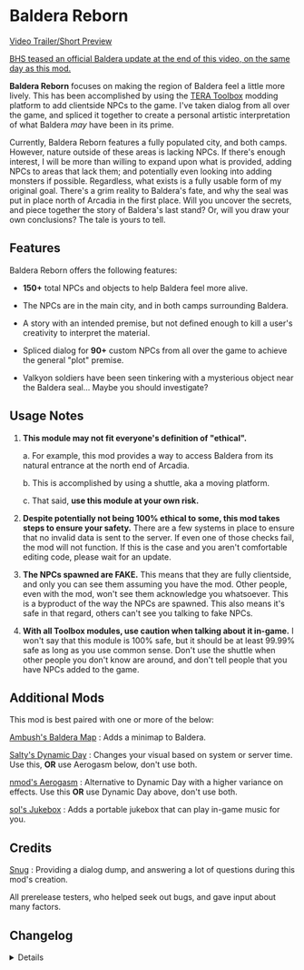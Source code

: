 # Baldera Reborn

[Video Trailer/Short Preview](https://www.youtube.com/watch?v=jzZ50gQgXnk)

[BHS teased an official Baldera update at the end of this video, on the same day as this mod.](https://www.youtube.com/watch?v=RPeTUvFMqKU)

**Baldera Reborn** focuses on making the region of Baldera feel a little more lively. This has been accomplished by using the [TERA Toolbox](https://github.com/tera-toolbox/tera-toolbox) modding platform to add clientside NPCs to the game. I've taken dialog from all over the game, and spliced it together to create a personal artistic interpretation of what Baldera _may_ have been in its prime.

Currently, Baldera Reborn features a fully populated city, and both camps. However, nature outside of these areas is lacking NPCs. If there's enough interest, I will be more than willing to expand upon what is provided, adding NPCs to areas that lack them; and potentially even looking into adding monsters if possible. Regardless, what exists is a fully usable form of my original goal. There's a grim reality to Baldera's fate, and why the seal was put in place north of Arcadia in the first place. Will you uncover the secrets, and piece together the story of Baldera's last stand? Or, will you draw your own conclusions? The tale is yours to tell.


## Features

Baldera Reborn offers the following features:

* **150+** total NPCs and objects to help Baldera feel more alive.

* The NPCs are in the main city, and in both camps surrounding Baldera.

* A story with an intended premise, but not defined enough to kill a user's creativity to interpret the material.

* Spliced dialog for **90+** custom NPCs from all over the game to achieve the general "plot" premise.

* Valkyon soldiers have been seen tinkering with a mysterious object near the Baldera seal... Maybe you should investigate?


## Usage Notes

1. **This module may not fit everyone's definition of "ethical".**

     a. For example, this mod provides a way to access Baldera from its natural entrance at the north end of Arcadia.
     
     b. This is accomplished by using a shuttle, aka a moving platform.
     
     c. That said, **use this module at your own risk.**

2. **Despite potentially not being 100% ethical to some, this mod takes steps to ensure your safety.** There are a few systems in place to ensure that no invalid data is sent to the server. If even one of those checks fail, the mod will not function. If this is the case and you aren't comfortable editing code, please wait for an update.

3. **The NPCs spawned are FAKE.** This means that they are fully clientside, and only you can see them assuming you have the mod. Other people, even with the mod, won't see them acknowledge you whatsoever. This is a byproduct of the way the NPCs are spawned. This also means it's safe in that regard, others can't see you talking to fake NPCs.

4. **With all Toolbox modules, use caution when talking about it in-game.** I won't say that this module is 100% safe, but it should be at least 99.99% safe as long as you use common sense. Don't use the shuttle when other people you don't know are around, and don't tell people that you have NPCs added to the game.


## Additional Mods
This mod is best paired with one or more of the below:

[Ambush's Baldera Map](https://github.com/ambushing/Baldera-Map) : Adds a minimap to Baldera.

[Salty's Dynamic Day](https://github.com/SaltyMonkey/dynamic-day) : Changes your visual based on system or server time. Use this, **OR** use Aerogasm below, don't use both.

[nmod's Aerogasm](https://github.com/nmods/aerogasm) : Alternative to Dynamic Day with a higher variance on effects. Use this **OR** use Dynamic Day above, don't use both.

[sol's Jukebox](https://github.com/memeslash/jukebox) : Adds a portable jukebox that can play in-game music for you.


## Credits
[Snug](https://github.com/Snugglez) : Providing a dialog dump, and answering a lot of questions during this mod's creation.

All prerelease testers, who helped seek out bugs, and gave input about many factors.


## Changelog
<details>

### 1.0.2 (4/29/2021)
- Added v105 support.
- Updated error messages.

### 1.0.1 (4/26/2021)
- Updated readme to include both the fact that BHS made an official teaser, as well as additional mods.
  
### 1.0 (4/26/2021)
- Initial public release.
- Same features as 1.0 Release Candidate 1.

### 1.0 Release Candidate 1 (4/23/2021)
- Removed references to TBA assets, as the next KR patch is likely removing them.

### Prerelease 0.9.5 (4/20/2021)
- Fixed issue where teleporting on the shuttle would deny C_PLAYER_LOCATION permanently.
- Added Zolyn across the seal to bring the shuttle over from the inside.
- Changed the announce message to a fancier on-screen one **and** in chat.
- Minor code refactoring.
- Pending upgrade to Release Candidate if no issues are found in 72 hours.

### Prerelease 0.9.4 (4/19/2021)
- Fixed issue where C_PLAYER_LOCATION was not blocked while on our fake shuttle.
- Changed the NPC and dialog for the shuttle NPC to fit in better thematically.
- Added a message in chat when approaching the Baldera seal in Arcadia.
- Re-implemented button support for the shuttle NPC.
- The shuttle will now return to its starting position.

### Prerelease 0.9.3 (4/19/2021)
- Added "It will not function for your safety" to the error if your publisher is not Gameforge.
- Changed two "else if" statements to "if" statements, ensuring multiple errors will be posted in console if applicable.
- Edits to module.json.

### Prerelease 0.9.2 (4/18/2021)
- Refactored error checking and error messages.

### Prerelease 0.9.1 (4/17/2021)
- Refactored comments to be much more beginner friendly.
- Added "errorPresent" check, to disallow sending the server invalid code if anything goes wrong.
- Added shuttle NPC to take you across Baldera's seal in Arcadia.
- Fixed minor NPC issues and typos in the code.

### Prerelease 0.9 (4/17/2021)
- Initial closed beta to a few testers.

</details>
